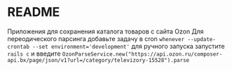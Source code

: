# README

Приложения для сохранения каталога товаров с сайта Ozon
Для переодического  парсинга добавьте задачу в cron 
```whenever --update-crontab --set environment='development'```
для ручного запуска запустите 
```rails c``` и введите ```OzonParseService.new("https://api.ozon.ru/composer-api.bx/page/json/v1?url=/category/televizory-15528").parse```
